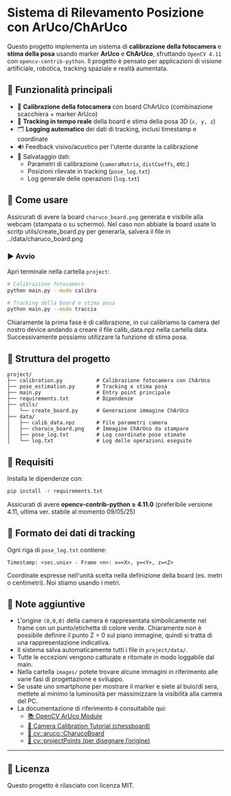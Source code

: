 # Sistema di Rilevamento Posizione con ArUco/ChArUco

Questo progetto implementa un sistema di **calibrazione della fotocamera** e **stima della posa** usando marker **ArUco** e **ChArUco**, sfruttando `OpenCV 4.11` con `opencv-contrib-python`. Il progetto è pensato per applicazioni di visione artificiale, robotica, tracking spaziale e realtà aumentata.

## 🔧 Funzionalità principali

- 📸 **Calibrazione della fotocamera** con board ChArUco (combinazione scacchiera + marker ArUco)
- 🎯 **Tracking in tempo reale** della board e stima della posa 3D (`x, y, z`)
- 🗂 **Logging automatico** dei dati di tracking, inclusi timestamp e coordinate
- 🔊 Feedback visivo/acustico per l'utente durante la calibrazione
- 📁 Salvataggio dati:
  - Parametri di calibrazione (`cameraMatrix`, `distCoeffs`, etc.)
  - Posizioni rilevate in tracking (`pose_log.txt`)
  - Log generale delle operazioni (`log.txt`)

## 🚀 Come usare

Assicurati di avere la board `charuco_board.png` generata e visibile alla webcam (stampata o su schermo). Nel caso non abbiate la board usate lo scritp utils/create_board.py per generarla, salvera il file in ../data/charuco_board.png

### ▶️ Avvio

Apri terminale nella cartella `project`:

```bash
# Calibrazione fotocamera
python main.py --mode calibra

# Tracking della board e stima posa
python main.py --mode traccia
```

Chiaramente la prima fase è di calibrazione, in cui calibriamo la camera del nostro device andando a creare il file calib_data.npz nella cartella data. Successivamente possiamo utilizzare la funzione di stima posa.

## 📂 Struttura del progetto

```
project/
├── calibration.py           # Calibrazione fotocamera con ChArUco
├── pose_estimation.py       # Tracking e stima posa
├── main.py                  # Entry point principale
├── requirements.txt         # Dipendenze
├── utils/
│   └── create_board.py      # Generazione immagine ChArUco
├── data/
│   ├── calib_data.npz       # File parametri camera
│   ├── charuco_board.png    # Immagine ChArUco da stampare
│   ├── pose_log.txt         # Log coordinate pose stimate
│   └── log.txt              # Log delle operazioni eseguite
```

## 🧪 Requisiti

Installa le dipendenze con:

```bash
pip install -r requirements.txt
```

Assicurati di avere **opencv-contrib-python ≥ 4.11.0** (preferibile versione 4.11, ultima ver. stabile al momento 09/05/25)

## 📏 Formato dei dati di tracking

Ogni riga di `pose_log.txt` contiene:

```
Timestamp: <sec.unix> - Frame <n>: x=<X>, y=<Y>, z=<Z>
```

Coordinate espresse nell'unità scelta nella definizione della board (es. metri o centimetri). Noi stiamo usando i metri.

## 💬 Note aggiuntive

- L'origine `(0,0,0)` della camera è rappresentata simbolicamente nel frame con un punto/etichetta di colore verde. Chiaramente non è possibile definire il punto Z = 0 sul piano immagine, quindi si tratta di una rappresentazione indicativa.
- Il sistema salva automaticamente tutti i file in `project/data/`.
- Tutte le eccezioni vengono catturate e ritornate in modo loggabile dal main.
- Nella cartella `images/` potete trovare alcune immagini in riferimento alle varie fasi di progettazione e sviluppo.
- Se usate uno smartphone per mostrare il marker e siete al buio/di sera, mettete al minimo la luminosità per massimizzare la visibilità alla camera del PC.
- La documentazione di riferimento è consultabile qui:
  - [📚 OpenCV ArUco Module](https://docs.opencv.org/4.11.0/d9/d6a/group__aruco.html)
  - [📏 Camera Calibration Tutorial (chessboard)](https://docs.opencv.org/4.11.0/dc/dbb/tutorial_py_calibration.html)
  - [📌 cv::aruco::CharucoBoard](https://docs.opencv.org/4.11.0/d0/d3c/classcv_1_1aruco_1_1CharucoBoard.html)
  - [📌 cv::projectPoints (per disegnare l’origine)](https://docs.opencv.org/4.11.0/d9/d0c/group__calib3d.html#ga29ce80c9478b7e0fdb80d594c94c24fa)

---

## 📃 Licenza

Questo progetto è rilasciato con licenza MIT.
